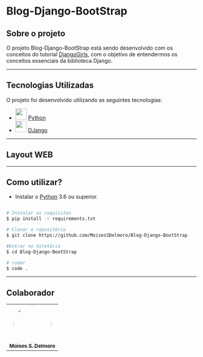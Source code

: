 # Blog-Django-BootStrap

## Sobre o projeto

O projeto Blog-Django-BootStrap está sendo desenvolvido com os conceitos do tutorial [DjangoGirls](), com o objetivo de entendermos os conceitos essenciais da biblioteca Django.<br>

---

## Tecnologias Utilizadas

O projeto foi desenvolvido utilizando as seguintes tecnologias:

- <img height="30" src="https://cdn3.iconfinder.com/data/icons/logos-and-brands-adobe/512/267_Python-512.png"/> [Python](https://www.python.org/) 
- <img height="30" src="https://cdn.worldvectorlogo.com/logos/django.svg"/> [DJango](https://www.djangoproject.com/)

---
## Layout WEB

---
## Como utilizar?

- Instalar o [Python](https://www.python.org/downloads/) 3.6 ou superior.
```bash

# Instalar os requisitos
$ pip install -r requirements.txt

# Clonar o repositório
$ git clone https://github.com/MoisesSDelmoro/Blog-Django-BootStrap

#Entrar no diretório
$ cd Blog-Django-BootStrap

# rodar
$ code .

```
---
## Colaborador

<table>
  <tr>     
    <td align="center"><a href="https://github.com/MoisesSDelmoro"><img style="border-radius: 50%;" src="https://user-images.githubusercontent.com/57488202/118156313-97301b00-b3ef-11eb-830a-44b583304a2b.png" width="100px;" alt=""/><br /><sub><b>Moises S. Delmoro</b></sub></a>    </td>  
  </tr>
</table>
